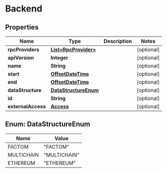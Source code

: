 
# Backend

## Properties
Name | Type | Description | Notes
------------ | ------------- | ------------- | -------------
**rpcProviders** | [**List&lt;RpcProvider&gt;**](RpcProvider.md) |  |  [optional]
**apiVersion** | **Integer** |  |  [optional]
**name** | **String** |  |  [optional]
**start** | [**OffsetDateTime**](OffsetDateTime.md) |  |  [optional]
**end** | [**OffsetDateTime**](OffsetDateTime.md) |  |  [optional]
**dataStructure** | [**DataStructureEnum**](#DataStructureEnum) |  |  [optional]
**id** | **String** |  |  [optional]
**externalAccess** | [**Access**](Access.md) |  |  [optional]


<a name="DataStructureEnum"></a>
## Enum: DataStructureEnum
Name | Value
---- | -----
FACTOM | &quot;FACTOM&quot;
MULTICHAIN | &quot;MULTICHAIN&quot;
ETHEREUM | &quot;ETHEREUM&quot;



